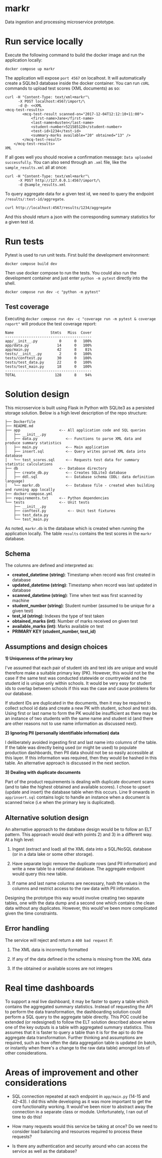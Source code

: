 # markr
Data ingestion and processing microservice prototype.

# Run service locally
Execute the following command to build the docker image and run the application locally:

```
docker compose up markr
```

The application will expose `port 4567` on localhost. It will automatically create a SQLite3 database inside the docker container. You can run `cURL` commands to upload test scores (XML documents) as so:

```
curl -H "Content-Type: text/xml+markr"\
      -X POST localhost:4567/import/\
      -d @- <<XML
<mcq-test-results>
        <mcq-test-result scanned-on="2017-12-04T12:12:10+11:00">
            <first-name>Jane</first-name>
            <last-name>Austen</last-name>
            <student-number>521585128</student-number>
            <test-id>1234</test-id>
            <summary-marks available="20" obtained="13" />
        </mcq-test-result>
    </mcq-test-results>
XML
```

If all goes well you should receive a confirmation message: `Data uploaded successfully`. You can also send through an `.xml` file, like the `sample_results.xml` all at once:

```
curl -H "Content-Type: text/xml+markr"\
      -X POST http://127.0.0.1:4567/import/\
      -d @sample_results.xml
```

To query aggregate data for a given test id, we need to query the endpoint `/results/:test-id/aggregate`. 

```
curl http://localhost:4567/results/1234/aggregate
```

And this should return a json with the corresponding summary statistics for a given test id. 

# Run tests
Pytest is used to run unit tests. First build the development environment:

```
docker compose build dev
```

Then use docker compose to run the tests. You could also run the development container and just enter `python -m pytest` directly into the shell. 

```
docker compose run dev -c "python -m pytest"
```

## Test coverage
Executing `docker compose run dev -c "coverage run -m pytest & coverage report"` will produce the test coverage report:

```
Name                 Stmts   Miss  Cover
----------------------------------------
app/__init__.py          0      0   100%
app/data.py             14      0   100%
app/main.py             42      8    81%
tests/__init__.py        2      0   100%
tests/conftest.py       30      0   100%
tests/test_data.py      22      0   100%
tests/test_main.py      18      0   100%
----------------------------------------
TOTAL                  128      8    94%
```

# Solution design
This microservice is built using Flask in Python with SQLite3 as a persisted storage solution. Below is a high level description of the repo structure:

```
├── Dockerfile
├── README.md
├── app                  <-- All application code and SQL queries
│   ├── __init__.py
│   ├── data.py             <-- Functions to parse XML data and produce summary statistics
│   ├── main.py             <-- Main application
│   ├── insert.sql          <-- Query writes parsed XML data into database
│   └── test_scores.sql     <-- Requests test data for summary statistic calculations
├── db                   <-- Database directory
│   ├── create_db.py        <-- Creates SQLite3 database
│   ├── ddl.sql             <-- Database schema (DDL: data definition language)
│   └── markr.db            <-- Database file - created when building and running app locally
├── docker-compose.yml
├── requirements.txt     <-- Python dependencies
└── tests                <-- Unit tests
    ├── __init__.py
    ├── conftest.py          <-- Unit test fixtures
    ├── test_data.py
    └── test_main.py
```
As noted, `markr.db` is the database which is created when running the application locally. The table `results` contains the test scores in the `markr` database. 

## Schema
The columns are defined and interpreted as:

- **created_datetime (string)**: Timestamp when record was first created in database
- **updated_datetime (string)**: Timestamp when record was last updated in database
- **scanned_datetime (string)**: Time when test was first scanned by machine
- **student_number (string)**: Student number (assumed to be unique for a given test)
- **test_id (string)**: Indexes the type of test taken 
- **obtained_marks (int)**: Number of marks received on given test
- **available_marks (int)**: Marks available on test
- **PRIMARY KEY (student_number, test_id)**

## Assumptions and design choices
**1) Uniqueness of the primary key**

I've assumed that each pair of student ids and test ids are unique and would therefore make a suitable primary key (PK). However, this would not be the case if the same test was conducted statewide or countrywide and the student id is unique only within schools. It would be very easy for student ids to overlap between schools if this was the case and cause problems for our database.

If student IDs are duplicated in the documents, then it may be required to collect school id data and create a new PK with student, school and test ids. Using first or last name to form the PK would be insufficient as there may be an instance of two students with the same name and student id (and there are other reasons not to use name information as discussed next).

**2) Ignoring PII (personally identifiable information) data**

I deliberately avoided ingesting first and last name into columns of the table. If the table was directly being used (or might be used) to populate production dashboards, then PII data should not be so easily accessible at this layer. If this information was required, then they would be hashed in this table. An alternative approach is discussed in the next section.

**3) Dealing with duplicate documents**

Part of the product requirements is dealing with duplicate document scans (and to take the highest obtained and available scores). I chose to upsert (update and insert) the database table when this occurs. Line 9 onwards in `app/insert.sql` contains logic to handle an instance when a document is scanned twice (i.e when the primary key is duplicated). 

## Alternative solution design
An alternative approach to the database design would be to follow an ELT pattern. This approach would deal with points 2) and 3) in a different way. At a high level:

1) Ingest (extract and load) all the XML data into a SQL/NoSQL database (or in a data lake or some other storage).

2) Have separate logic remove the duplicate rows (and PII information) and write a new table to a relational database. The aggregate endpoint would query this new table.

3) If name and last name columns are necessary, hash the values in the columns and restrict access to the raw data with PII information.

Designing the prototype this way would involve creating two separate tables, one with the data dump and a second one which contains the clean data without any duplicates. However, this would've been more complicated given the time constraints. 

## Error handling
The service will reject and return a `400 bad request` if:

1) The XML data is incorrectly formatted

2) If any of the data defined in the schema is missing from the XML data

3) If the obtained or available scores are not integers


# Real time dashboards
To support a real live dashboard, it may be faster to query a table which contains the aggregated summary statistics. Instead of requesting the API to perform the data transformation, the dashboarding solution could perform a SQL query to the aggregate table directly. This POC could be extended (or redesigned) to follow the ELT solution described above where one of the key outputs is a table with aggregated summary statistics. This assumes that it is faster to query a table than it is for the api to do the aggregate data transformation. Further thinking and assumptions are required, such as how often the data aggregation table is updated (in batch, or instantly when there's a change to the raw data table) amongst lots of other considerations. 

# Areas of improvement and other considerations
- SQL connection repeated at each endpoint in `app/main.py` (14-15 and 42-43). I did this while developing as it was more important to get the core functionality working. It would've been nicer to abstract away the connection in a separate class or module. Unfortunately, I ran out of time to do this!

- How many requests would this service be taking at once? Do we need to consider load balancing and resources required to process these requests?

- Is there any authentication and security around who can access the service as well as the database?